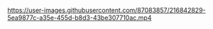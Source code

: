 https://user-images.githubusercontent.com/87083857/216842829-5ea9877c-a35e-455d-b8d3-43be307710ac.mp4
